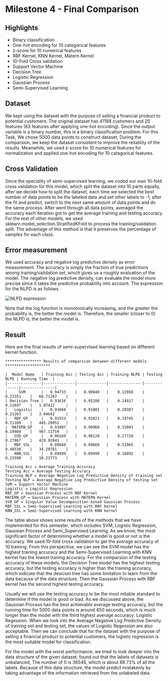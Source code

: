 # Milestone 4 - Final Comparison

## Highlights
- Binary classification
- One-hot encoding for 10 categorical features
- z-score for 10 numerical features
- RBF Kernel, KNN Kernel, Matern Kernel
- 10-Fold Cross validation
- Support Vector Machine
- Decision Tree
- Logistic Regression
- Gaussian Process
- Semi-Supervised Learning


## Dataset
We kept using the dataset with the purpose of selling a financial product to potential customers. The original dataset has 41188 customers and 20 features (63 features after applying one-hot encoding). Since the output variable is a binary number, this is a binary classification problem. For this Task, We chose 5000 data points to construct dataset, During the comparsion, we keep the dataset consistent to improve the reliablity of the results. Meanwhile, we used z-score for 10 numerical features for normalization and applied one-hot encoding for 10 categorical features.

## Cross Validation
Since the speciality of semi-supervised learning, we coded our own 10-fold cross validation for this model, which split the dataset into 10 parts equally, after we decide how to split the dataset, each time we selected the best number of data points to be the labeled data and set other labels to -1, after the fit and predict, switch to the next same amount of data points and do the same process. After went through all data points, averaged the accuracy each iteration got to get the average training and testing accuracy.  For the rest of other models, we used sklearn.model_selection.StratifiedKFold to process the training/validation split. The advantage of this method is that it preserves the percentage of samples for each class.

## Error measurement
We used accuracy and negative log predictive density as error measurement. The accuracy is simply the fraction of true predictions among training/validation set, which gives us a roughly evaluation of the model. The negative log predictive density, can evaluate the model more precise since it takes the predictive probability into account. The expression for the NLPD is as follows.

![NLPD expression](https://latex.codecogs.com/gif.latex?L=-\frac{1}{n}\sum^{n}_{i=1}\log{p(y_i=t_i|\mathbf{x_i})})

Note that the log function is monotonically increasing, and the greater the probability is, the better the model is. Therefore, the smaller (closer to 0) the NLPD is, the better the model is.

## Result
Here are the final results of semi-supervised learning based on different kernel function.
```
**************** Results of comparsion between different models ********************

|  Model Name   | Training Acc | Testing Acc | Training NLPD | Testing NLPD | Running Time  |  
|---------------|--------------|-------------|---------------|--------------|---------------|
|     SVM       |   0.94733    |   0.90840   |    0.12958    |   0.23351    |   68.71207    |
| Decision Tree |   0.93616    |   0.95208   |    0.14917    |   0.11697    |   1.87422     |
|   Logistic    |   0.91668    |   0.91001   |    0.20387    |   0.21263    |   3.04642     |
|   RBF_GP      |   0.91553    |   0.91021   |    0.19745    |   0.21109    |   445.20951   |
|  MATERN_GP    |   0.93907    |   0.90960   |    0.15003    |   0.19460    |   907.11759   |
|   SVD_GP      |   0.90169    |   0.90120   |    0.27720    |   0.27867    |   429.92041   |
|   RBF_SSL     |   0.89660    |   0.89660   |    0.51965    |   0.48530    |   34.29781    |
|   KNN_SSL     |   0.89499    |   0.89499   |    0.18492    |   0.23590    |   18.23773    |

Training Acc = Average Training Accuracy
Testing Acc = Average Testing Accuracy
Training NLP = Average Negative Log Predictive Density of training set
Testing NLP = Average Negative Log Predictive Density of testing set
SVM = Support Vector Machine
Logistic = Logistic Regression
RBF_GP = Gaussian Process with RBF Kernel
MATERN_GP = Gaussian Process with MATERN Kernel
SVD_GP = Singular Value Decomposition based Gaussian Process
RBF_SSL = Semi-Supervised Learning with RBF kernel
KNN_SSL = Semi-Supervised Learning with KNN kernel

```
The table above shows some results of the methods that we have implemented for this semester, which includes SVM, Logistic Regression, Gaussian Process and Semi_Supervised Learning. As we know, the most significant factor of determining whether a model is good or not is the accuracy. We used 10-fold cross validation to get the average accuracy of 10 training. From this perspective, we can see the SVM model has the highest training accuracy and the Semi-Supervised Learning with KNN kernel has the lowest traning accuracy. For the comparsion of the testing accuracy of these models, the Decision Tree model has the highest testing accuracy, but the testing accuracy is higher than the training accuracy, which indicate that the desicion tree has some limitation to learn from the data because of the data structure. Then the Gaussian Process with RBF kernel has the second highest testing accuracy. 

Usually we will use the testing accuracy to be the most reliable standard to determine if the model is good or bad. As we discussed above, the Gaussian Process has the best achievable average testing accuracy, but the running time for 5000 data points is around 450 seconds, which is much longer than the model with the third highest average accuracy: Logistic Regession. When we look into the Average Negative Log Predictive Density of training set and testing set, the values of Logistic Regession are also acceptable. Then we can conclude that for the dataset with the purpose of selling a financial product to potential customers, the logistic regression is the most suitable model for classification.

For the model with the worst performance, we tried to look deeper into the data structure of the given dataset, found out that the labels of datasets is unbalanced, The number of 0 is 36548, which is about 88.73% of all the labels. Because of this data structure, the model predict mistakenly by taking advantage of the information retrieved from the unlabeled data. 



